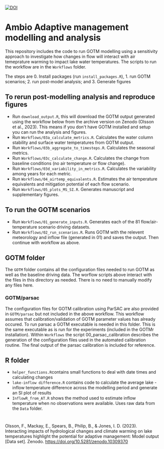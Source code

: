 [![DOI](https://zenodo.org/badge/DOI/10.5281/zenodo.11193716.svg)](https://doi.org/10.5281/zenodo.11193716)

# Ambio Adaptive management modelling and analysis
This repository includes the code to run GOTM modelling using a sensitivity approach to investigate how changes in flow will interact with air temeprature warming to impact lake water temperatures. 
The scripts to run the workflow are in the `Workflows` folder. 

The steps are 0. Install packages (run `install_packages.R`), 1. run GOTM scenarios; 2. run post-model analysis; and 3. Generate figures

## To rerun post-modelling analysis and reproduce figures
- Run `download_output.R`, this will download the GOTM output generated using the workflow below from the archive version on Zenodo (Olsson et al., 2023). This means if you don't have GOTM installed and setup you can run the analysis and figures.
- Run `Workflows/03a_calculate_metrics.R`. Calculates the water column stability and surface water temperatures from GOTM output. 
- Run `Workflows/03b_aggregate_to_timesteps.R`. Calculates the seasonal metrics.
- Run `Workflows/03c_calculate_change.R`. Calculates the change from baseline conditions (no air temperature or flow change).
- Run `Workflows/03d_variability_in_metrics.R`. Calculates the variability among years for each metric.
- Run `Workflows/04_airtemp_equivalents.R`. Estimates the air temperature equivalents and mitigation potential of each flow scenario. 
- Run `Workflows/05_plots_MS_SI.R`. Generates manuscript and supplementary figures. 
  
## To run the GOTM scenarios
- Run `Workflows/01_generate_inputs.R`. Generates each of the 81 flow/air-temperature scenario driving datasets.
- Run `Workflows/02_run_scenarios.R`. Runs GOTM with the relevent meteorology and inflow file (generated in 01) and saves the output. 
Then continue with workflow as above.

## GOTM folder
The `GOTM` folder contains all the configuration files needed to run GOTM as well as the baseline driving data. The worflow scripts above interact with the files in this directory as needed. There is no need to manually modify any files here. 

### GOTM/parsac
The configuration files for GOTM calibration using ParSAC are also provided in `GOTM/parsac` but not included in the above workflow. This workflow assumes that calibration/validation of GOTM parameter values has already occured. To run parsac a GOTM executable is needed in this folder. This is the same executable as is run for the experiments (included in the GOTMr installation). Within `Workflows` the script 00_parsac_calibration describes the generation of the configuration files used in the automated calibration routine. The final output of the parsac calibration is included for reference. 

## R folder

- `helper_functions.R`contains small functions to deal with date times and calculating changes
- `lake-inflow difference.R` contains code to calculate the average lake - inflow temperature difference across the modelling period and generate an SI plot of results
- `InflowR_from_AT.R` shows the method used to estimate inflow temperature when no observations were available. Uses raw data from the `Data` folder.

#

Olsson, F., Mackay, E., Spears, B., Philip, B., & Jones, I. D. (2023). Interacting impacts of hydrological changes and climate warming on lake temperatures highlight the potential for adaptive management: Model output [Data set]. Zenodo. https://doi.org/10.5281/zenodo.10309370
